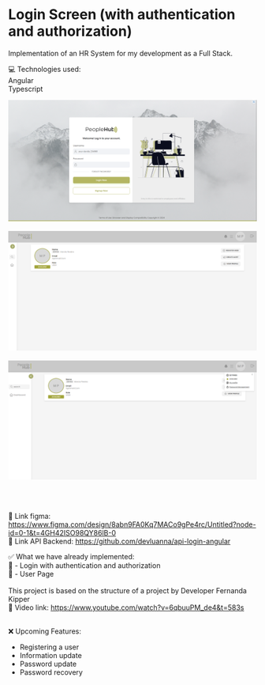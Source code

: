 # Login Screen (with authentication and authorization)

Implementation of an HR System for my development as a Full Stack.

💻 Technologies used:<br />
Angular
<br />
Typescript
<br />

![alt text](image-3.png)
<br /><br />
![alt text](image-2.png)
<br /><br />
![alt text](image-1.png)
<br /><br />

</br>

🔗 Link figma: https://www.figma.com/design/8abn9FA0Kq7MACo9gPe4rc/Untitled?node-id=0-1&t=4GH42ISO98QY86lB-0
</br>
🔗  Link API Backend: https://github.com/devluanna/api-login-angular

✅ What we have already implemented:
<br />
👥 - Login with authentication and authorization
<br />
👤 - User Page
<br />
<br />
This project is based on the structure of a project by Developer Fernanda Kipper
<br />
🔗 Video link: https://www.youtube.com/watch?v=6qbuuPM_de4&t=583s
<br />
<br />

❌ Upcoming Features:
<br />
- Registering a user
- Information update
- Password update
- Password recovery
